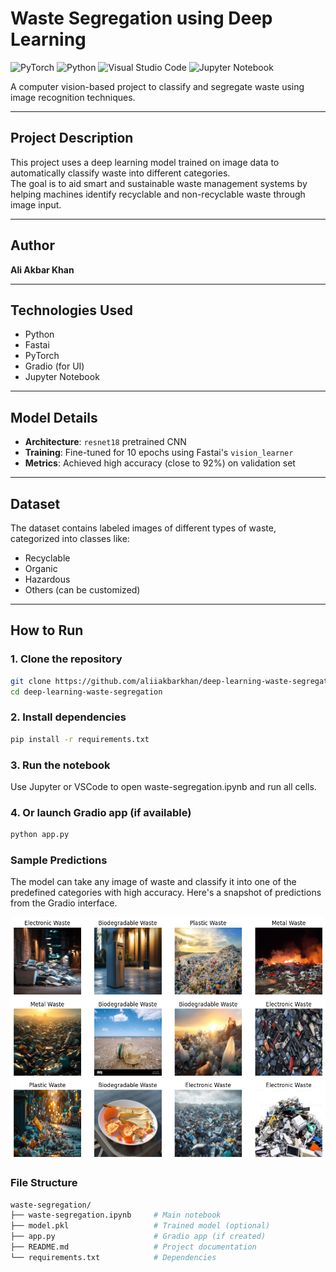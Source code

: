 # Waste Segregation using Deep Learning
![PyTorch](https://img.shields.io/badge/PyTorch-%23EE4C2C.svg?style=for-the-badge&logo=PyTorch&logoColor=white)
![Python](https://img.shields.io/badge/python-3670A0?style=for-the-badge&logo=python&logoColor=ffdd54)
![Visual Studio Code](https://img.shields.io/badge/Visual%20Studio%20Code-0078d7.svg?style=for-the-badge&logo=visual-studio-code&logoColor=white)
![Jupyter Notebook](https://img.shields.io/badge/jupyter-%23FA0F00.svg?style=for-the-badge&logo=jupyter&logoColor=white)

A computer vision-based project to classify and segregate waste using image recognition techniques.

---

## Project Description

This project uses a deep learning model trained on image data to automatically classify waste into different categories.  
The goal is to aid smart and sustainable waste management systems by helping machines identify recyclable and non-recyclable waste through image input.

---

## Author

**Ali Akbar Khan**

---

## Technologies Used

- Python  
- Fastai  
- PyTorch  
- Gradio (for UI)  
- Jupyter Notebook  

---

## Model Details

- **Architecture**: `resnet18` pretrained CNN  
- **Training**: Fine-tuned for 10 epochs using Fastai's `vision_learner`  
- **Metrics**: Achieved high accuracy (close to 92%) on validation set  

---

## Dataset

The dataset contains labeled images of different types of waste, categorized into classes like:

- Recyclable  
- Organic  
- Hazardous  
- Others (can be customized)  

---

## How to Run

### 1. Clone the repository

```bash
git clone https://github.com/aliiakbarkhan/deep-learning-waste-segregation.git
cd deep-learning-waste-segregation
```
### 2. Install dependencies
```bash
pip install -r requirements.txt
```
### 3. Run the notebook

Use Jupyter or VSCode to open waste-segregation.ipynb and run all cells.

### 4. Or launch Gradio app (if available)
```bash
python app.py
```
### Sample Predictions
The model can take any image of waste and classify it into one of the predefined categories with high accuracy.
Here's a snapshot of predictions from the Gradio interface.

<img src="https://github.com/aliiakbarkhan/deep-learning-waste-segregation/blob/main/output.png" />

### File Structure
```bash
waste-segregation/
├── waste-segregation.ipynb     # Main notebook
├── model.pkl                   # Trained model (optional)
├── app.py                      # Gradio app (if created)
├── README.md                   # Project documentation
└── requirements.txt            # Dependencies
```



